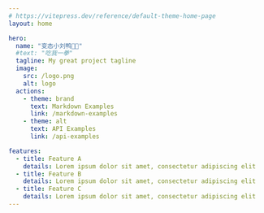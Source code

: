 ```yaml
---
# https://vitepress.dev/reference/default-theme-home-page
layout: home

hero:
  name: "变态小刘鸭😶‍🌫️"
  #text: "吃我一拳"
  tagline: My great project tagline
  image:
    src: /logo.png
    alt: logo
  actions:
    - theme: brand
      text: Markdown Examples
      link: /markdown-examples
    - theme: alt
      text: API Examples
      link: /api-examples

features:
  - title: Feature A
    details: Lorem ipsum dolor sit amet, consectetur adipiscing elit
  - title: Feature B
    details: Lorem ipsum dolor sit amet, consectetur adipiscing elit
  - title: Feature C
    details: Lorem ipsum dolor sit amet, consectetur adipiscing elit
---
```


